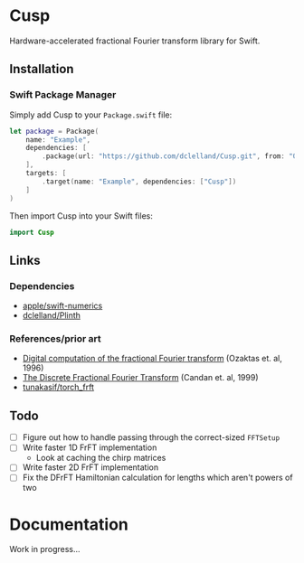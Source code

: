 # Cusp

Hardware-accelerated fractional Fourier transform library for Swift.

## Installation

### Swift Package Manager

Simply add Cusp to your `Package.swift` file: 

```swift
let package = Package(
    name: "Example",
    dependencies: [
        .package(url: "https://github.com/dclelland/Cusp.git", from: "0.1.0"),
    ],
    targets: [
        .target(name: "Example", dependencies: ["Cusp"])
    ]
)
```

Then import Cusp into your Swift files:

```swift
import Cusp
```

## Links

### Dependencies

- [apple/swift-numerics](https://github.com/apple/swift-numerics)
- [dclelland/Plinth](https://github.com/dclelland/Plinth)

### References/prior art

- [Digital computation of the fractional Fourier transform](https://ieeexplore.ieee.org/document/536672/) (Ozaktas et. al, 1996)
- [The Discrete Fractional Fourier Transform](https://ieeexplore.ieee.org/document/756324/) (Candan et. al, 1999)
- [tunakasif/torch_frft](https://github.com/tunakasif/torch-frft)

## Todo

- [ ] Figure out how to handle passing through the correct-sized `FFTSetup`
- [ ] Write faster 1D FrFT implementation
    - Look at caching the chirp matrices
- [ ] Write faster 2D FrFT implementation
- [ ] Fix the DFrFT Hamiltonian calculation for lengths which aren't powers of two

# Documentation

Work in progress...
